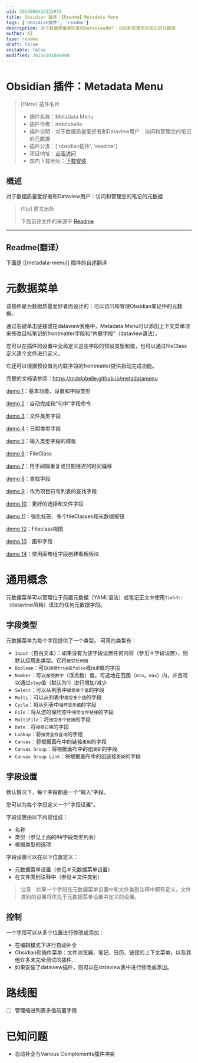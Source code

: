 ```yaml
---
uid: 2023080322222935
title: Obsidian 插件：【Readme】Metadata Menu
tags: ['obsidian插件', 'readme']
description: 对于数据质量爱好者和Dataview用户：访问和管理您的笔记的元数据
author: AI
type: readme
draft: false
editable: false
modified: 20230101000000
---
```


# Obsidian 插件：Metadata Menu

> [!Note] 插件名片
> - 插件名称：Metadata Menu
> - 插件作者：mdelobelle
> - 插件说明：对于数据质量爱好者和Dataview用户：访问和管理您的笔记的元数据
> - 插件分类：['obsidian插件', 'readme']
> - 项目地址：[点我访问](https://github.com/mdelobelle/metadatamenu)
> - 国内下载地址：[下载安装](https://pkmer.cn/products/plugin/pluginMarket/?metadata-menu)

## 概述

对于数据质量爱好者和Dataview用户：访问和管理您的笔记的元数据



> [!tip] 原文出处
> 
>下面自述文件的来源于 [Readme](https://ghproxy.net/https://raw.githubusercontent.com/mdelobelle/metadatamenu/master/README.md)
> 

---

## Readme(翻译）

下面是 [[metadata-menu]] 插件的自述翻译


# 元数据菜单
该插件是为数据质量爱好者而设计的：可以访问和管理Obsidian笔记中的元数据。

通过右键单击链接或在dataview表格中，Metadata Menu可以添加上下文菜单项来修改目标笔记的frontmatter字段和“内联字段”（dataview语法）。

您可以在插件的设置中全局定义这些字段的预设类型和值，也可以通过fileClass定义逐个文件进行定义。

它还可以根据预设值为内联字段的frontmatter提供自动完成功能。

完整的文档请参阅：https://mdelobelle.github.io/metadatamenu

[demo 1](https://youtu.be/7bvIAkJf0OE)：基本功能、设置和字段类型

[demo 2](https://youtu.be/gU-StGyDciY)：自动完成和“句中”字段命令

[demo 3](https://youtu.be/sYudigxPEnY)：文件类型字段

[demo 4](https://youtu.be/PrbYaVh7N7g)：日期类型字段

[demo 5](https://youtu.be/Mq2tbA0RVM8)：输入类型字段的模板

[demo 6](https://youtu.be/QxXSuh7HUZY)：FileClass

[demo 7](https://youtu.be/6dEk9no269g)：用于间隔重复或日期推迟的时间偏移

[demo 8](https://youtu.be/ad0nJf8TZP8)：查找字段

[demo 9](https://youtu.be/zUcZWG7nWF4)：作为项目符号列表的查找字段

[demo 10](https://youtu.be/vc55ivQuHuY)：更好的选择和文件字段

[demo 11](https://youtu.be/I73uW8fqOZ8)：强化标签、多个fileClasses和元数据按钮

[demo 12](https://youtu.be/3jukvV7OODg)：Fileclass视图

[demo 13](https://youtu.be/7oaau8ijVUA)：画布字段

[demo 14](https://youtu.be/G47AYkmoKJs)：使用画布组字段创建看板板块

# 通用概念

元数据菜单可以管理位于前置元数据（YAML语法）或笔记正文中使用`field::`（dataview风格）语法的任何元数据字段。

## 字段类型
元数据菜单为每个字段提供了一个类型。
可用的类型有：
- `Input`（自由文本）：如果没有为该字段设置任何内容（参见＃字段设置），则默认应用此类型。它将`接受任何值`
- `Boolean`：可以`接受true或false`或null值的字段
- `Number`：可以`接受数字`（浮点数）值，可选地在范围（`min`，`max`）内，并且可以通过`step`值（默认为1）进行增加/减少
- `Select`：可以从列表中`接受单个值`的字段
- `Multi`：可以从列表中`接受多个值`的字段
- `Cycle`：将从列表中`循环显示值`的字段
- `File`：将从您的保险库中`接受文件链接`的字段
- `MultiFile`：将`接受多个链接`的字段
- `Date`：将`接受日期`的字段
- `Lookup`：将`接受查找查询`的字段
- `Canvas`：将根据画布中的链接`更新`的字段
- `Canvas Group`：将根据画布中的组`更新`的字段
- `Canvas Group Link`：将根据画布中的组链接`更新`的字段

## 字段设置
默认情况下，每个字段都是一个“输入”字段。

您可以为每个字段定义一个“字段设置”。

字段设置由以下内容组成：
- 名称
- 类型（参见上面的##字段类型列表）
- 根据类型的选项

字段设置可以在以下位置定义：
- 元数据菜单设置（参见＃元数据菜单设置）
- 在文件类别注释中（参见＃文件类别）

> 注意：如果一个字段在元数据菜单设置中和文件类别注释中都有定义，文件类别的设置将优先于元数据菜单设置中定义的设置。

## 控制
一个字段可以从多个位置进行修改或添加：
- 在编辑模式下进行自动补全
- Obsidian和插件菜单：文件浏览器、笔记、日历、链接的上下文菜单，以及其他许多未完全测试的插件...
- 如果安装了dataview插件，则可以在dataview表中进行修改或添加。

# 路线图
- [ ] 管理缩进列表多值前置字段

# 已知问题
- 自动补全与Various Complements插件冲突




